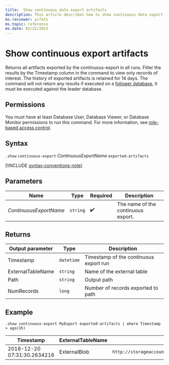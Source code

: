 ```yaml
---
title:  Show continuous data export artifacts
description: This article describes how to show continuous data export artifacts in Azure Data Explorer.
ms.reviewer: yifats
ms.topic: reference
ms.date: 02/21/2023
---
```

# Show continuous export artifacts

Returns all artifacts exported by the continuous-export in all runs. Filter the results by the Timestamp column in the command to view only records of interest. The history of exported artifacts is retained for 14 days.
The command will not return any results if executed on a [follower database](../../../follower.md), it must be executed against the leader database.

## Permissions

You must have at least Database User, Database Viewer, or Database Monitor permissions to run this command. For more information, see [role-based access control](../access-control/role-based-access-control.md).

## Syntax

`.show` `continuous-export` *ContinuousExportName* `exported-artifacts`

[!INCLUDE [syntax-conventions-note](../../includes/syntax-conventions-note.md)]

## Parameters

| Name | Type | Required | Description |
|--|--|--|--|
| *ContinuousExportName* | `string` |  :heavy_check_mark: | The name of the continuous export. |

## Returns

| Output parameter  | Type     | Description                            |
|-------------------|----------|----------------------------------------|
| Timestamp         | `datetime` | Timestamp of the continuous export run |
| ExternalTableName | `string` | Name of the external table             |
| Path              | `string` | Output path                            |
| NumRecords        | `long` | Number of records exported to path     |

## Example

```kusto
.show continuous-export MyExport exported-artifacts | where Timestamp > ago(1h)
```

| Timestamp                   | ExternalTableName | Path             | NumRecords | SizeInBytes |
|-----------------------------|-------------------|------------------|------------|-------------|
| 2018-12-20 07:31:30.2634216 | ExternalBlob      | `http://storageaccount.blob.core.windows.net/container1/1_6ca073fd4c8740ec9a2f574eaa98f579.csv` | 10                          | 1024              |

